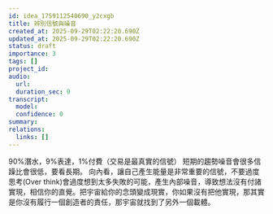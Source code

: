 ```yaml
---
id: idea_1759112540690_y2cxgb
title: 辨別信號與噪音
created_at: 2025-09-29T02:22:20.690Z
updated_at: 2025-09-29T02:22:20.690Z
status: draft
importance: 3
tags: []
project_id: 
audio:
  url: 
  duration_sec: 0
transcript:
  model: 
  confidence: 0
summary: 
relations:
  links: []
---
```


90%潛水，9%表達，1%付費（交易是最真實的信號）
短期的趨勢噪音會很多信躁比會很低，要看長期。
向內看，讓自己產生能量是非常重要的信號，不要過度思考(Over think)會過度想到太多失敗的可能，產生內部噪音，導致想法沒有付諸實現，相信你的直覺。把宇宙給你的念頭變成現實，你如果沒有把他實現，那其實是你沒有履行一個創造者的責任，那宇宙就找到了另外一個載體。